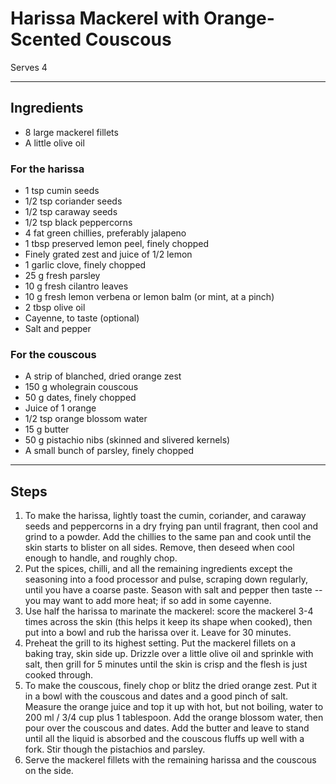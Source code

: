 # Harissa Mackerel with Orange-Scented Couscous

Serves 4

---

## Ingredients

* 8 large mackerel fillets
* A little olive oil

### For the harissa
* 1 tsp cumin seeds
* 1/2 tsp coriander seeds
* 1/2 tsp caraway seeds
* 1/2 tsp black peppercorns
* 4 fat green chillies, preferably jalapeno
* 1 tbsp preserved lemon peel, finely chopped
* Finely grated zest and juice of 1/2 lemon
* 1 garlic clove, finely chopped
* 25 g fresh parsley
* 10 g fresh cilantro leaves
* 10 g fresh lemon verbena or lemon balm (or mint, at a pinch)
* 2 tbsp olive oil
* Cayenne, to taste (optional)
* Salt and pepper

### For the couscous
* A strip of blanched, dried orange zest
* 150 g wholegrain couscous
* 50 g dates, finely chopped
* Juice of 1 orange
* 1/2 tsp orange blossom water
* 15 g butter
* 50 g pistachio nibs (skinned and slivered kernels)
* A small bunch of parsley, finely chopped

---

## Steps

1.  To make the harissa, lightly toast the cumin, coriander, and caraway seeds and peppercorns in a dry frying pan until fragrant, then cool and grind to a powder. Add the chillies to the same pan and cook until the skin starts to blister on all sides. Remove, then deseed when cool enough to handle, and roughly chop.
2.  Put the spices, chilli, and all the remaining ingredients except the seasoning into a food processor and pulse, scraping down regularly, until you have a coarse paste. Season with salt and pepper then taste -- you may want to add more heat; if so add in some cayenne.
3.  Use half the harissa to marinate the mackerel: score the mackerel 3-4 times across the skin (this helps it keep its shape when cooked), then put into a bowl and rub the harissa over it. Leave for 30 minutes.
4.  Preheat the grill to its highest setting. Put the mackerel fillets on a baking tray, skin side up. Drizzle over a little olive oil and sprinkle with salt, then grill for 5 minutes until the skin is crisp and the flesh is just cooked through.
5.  To make the couscous, finely chop or blitz the dried orange zest. Put it in a bowl with the couscous and dates and a good pinch of salt. Measure the orange juice and top it up with hot, but not boiling, water to 200 ml / 3/4 cup plus 1 tablespoon. Add the orange blossom water, then pour over the couscous and dates. Add the butter and leave to stand until all the liquid is absorbed and the couscous fluffs up well with a fork. Stir though the pistachios and parsley.
6.  Serve the mackerel fillets with the remaining harissa and the couscous on the side.
